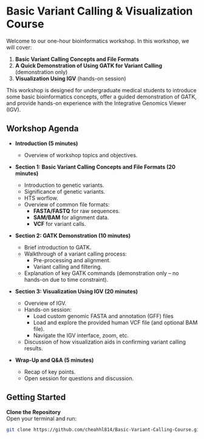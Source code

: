 # Basic Variant Calling & Visualization Course

Welcome to our one-hour bioinformatics workshop. In this workshop, we will cover:

1. **Basic Variant Calling Concepts and File Formats**  
2. **A Quick Demonstration of Using GATK for Variant Calling** (demonstration only)  
3. **Visualization Using IGV** (hands-on session)

This workshop is designed for undergraduate medical students to introduce some basic bioinformatics concepts, offer a guided demonstration of GATK, and provide hands-on experience with the Integrative Genomics Viewer (IGV).

## Workshop Agenda

- **Introduction (5 minutes)**
  - Overview of workshop topics and objectives.
  
- **Section 1: Basic Variant Calling Concepts and File Formats (20 minutes)**
  - Introduction to genetic variants.
  - Significance of genetic variants.
  - HTS worflow.
  - Overview of common file formats:
    - **FASTA/FASTQ** for raw sequences.
    - **SAM/BAM** for alignment data.
    - **VCF** for variant calls.

- **Section 2: GATK Demonstration (10 minutes)**
  - Brief introduction to GATK.
  - Walkthrough of a variant calling process:
    - Pre-processing and alignment.
    - Variant calling and filtering.
  - Explanation of key GATK commands (demonstration only – no hands-on due to time constraint).

- **Section 3: Visualization Using IGV (20 minutes)**
  - Overview of IGV.
  - Hands-on session:
    - Load custom genomic FASTA and annotation (GFF) files
    - Load and explore the provided human VCF file (and optional BAM file).
    - Navigate the IGV interface, zoom, etc.
  - Discussion of how visualization aids in confirming variant calling results.

- **Wrap-Up and Q&A (5 minutes)**
  - Recap of key points.
  - Open session for questions and discussion.

## Getting Started

**Clone the Repository**  
Open your terminal and run:
```bash
git clone https://github.com/cheahhl814/Basic-Variant-Calling-Course.git
```
